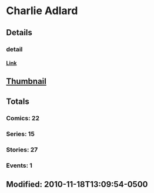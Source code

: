 # Charlie  Adlard 
## Details
### detail
#### [Link](http://marvel.com/comics/creators/3811/charlie_adlard?utm_campaign=apiRef&utm_source=225578a89fc76f3d20fbffda5d17a88d)
## [Thumbnail](http://i.annihil.us/u/prod/marvel/i/mg/b/40/image_not_available.jpg)
## Totals
### Comics: 22
### Series: 15
### Stories: 27
### Events: 1
## Modified: 2010-11-18T13:09:54-0500